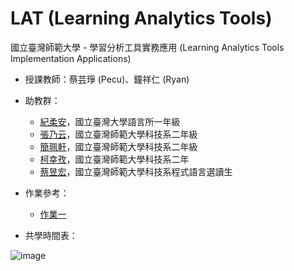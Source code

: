 # LAT (Learning Analytics Tools)
國立臺灣師範大學 - 學習分析工具實務應用 (Learning Analytics Tools Implementation Applications)

- 授課教師：蔡芸琤 (Pecu)、鐘祥仁 (Ryan)
- 助教群：
    * [紀柔安](https://github.com/lowannann)，國立臺灣大學語言所一年級
    * [張乃云](https://github.com/41071119H-Irene/PL)，國立臺灣師範大學科技系二年級
    * [簡珮軒](https://github.com/cpeggy/PL)，國立臺灣師範大學科技系二年級
    * [柯幸孜](https://github.com/Hsing-Tzu/PL)，國立臺灣師範大學科技系二年
    * [蔡昱宏](https://github.com/AndersonTsaiTW/PL-Repo)，國立臺灣師範大學科技系程式語言選讀生

- 作業參考：
    * [作業一](./HW1/HW1.ipynb)
    
- 共學時間表：

![image](https://user-images.githubusercontent.com/19442459/220535962-b949f7cd-05b6-4c89-86ef-8248422e3606.png)

